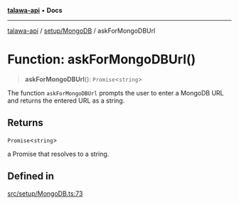 [**talawa-api**](../../../README.md) • **Docs**

***

[talawa-api](../../../modules.md) / [setup/MongoDB](../README.md) / askForMongoDBUrl

# Function: askForMongoDBUrl()

> **askForMongoDBUrl**(): `Promise`\<`string`\>

The function `askForMongoDBUrl` prompts the user to enter a MongoDB URL and returns the entered URL
as a string.

## Returns

`Promise`\<`string`\>

a Promise that resolves to a string.

## Defined in

[src/setup/MongoDB.ts:73](https://github.com/PalisadoesFoundation/talawa-api/blob/fe65d855b3d1e3e4af621340e7e8bfa0325634c1/src/setup/MongoDB.ts#L73)
